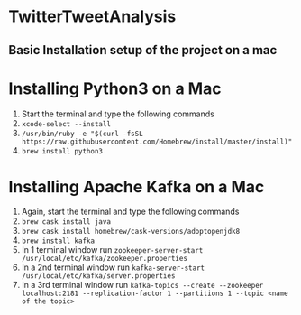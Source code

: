 # TwitterTweetAnalysis

## Basic Installation setup of the project on a mac
# Installing Python3 on a Mac
1. Start the terminal and type the following commands
2. `xcode-select --install`
3. `/usr/bin/ruby -e "$(curl -fsSL https://raw.githubusercontent.com/Homebrew/install/master/install)"`
4. `brew install python3`


# Installing Apache Kafka on a Mac
1. Again, start the terminal and type the following commands
2. `brew cask install java`
3. `brew cask install homebrew/cask-versions/adoptopenjdk8`
4. `brew install kafka`
5. In 1 terminal window run `zookeeper-server-start /usr/local/etc/kafka/zookeeper.properties`
6. In a 2nd terminal window run `kafka-server-start /usr/local/etc/kafka/server.properties`
7. In a 3rd terminal window run `kafka-topics --create --zookeeper localhost:2181 --replication-factor 1 --partitions 1 --topic <name of the topic>`
